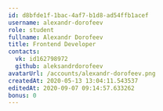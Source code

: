 ```yaml
---
id: d8bfde1f-1bac-4af7-b1d8-ad54ffb1acef	
username: alexandr-dorofeev
role: student
fullname: Alexandr Dorofeev
title: Frontend Developer
contacts:
  vk: id162798972
  github: aleksandrdorofeev
avatarUrl: /accounts/alexandr-dorofeev.png
createdAt: 2020-05-13 13:04:11.543537	
editedAt: 2020-09-07 09:14:57.633262	
bonus: 0
---
```

